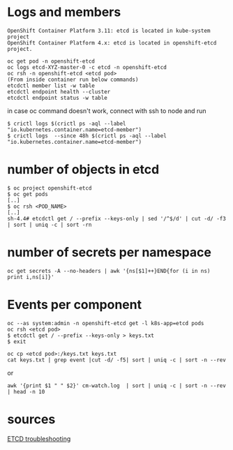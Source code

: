 # Logs and members

```
OpenShift Container Platform 3.11: etcd is located in kube-system project
OpenShift Container Platform 4.x: etcd is located in openshift-etcd project.
```

```
oc get pod -n openshift-etcd
oc logs etcd-XYZ-master-0 -c etcd -n openshift-etcd
oc rsh -n openshift-etcd <etcd pod>
(From inside container run below commands)
etcdctl member list -w table
etcdctl endpoint health --cluster
etcdctl endpoint status -w table
```

in case oc command doesn't work, connect with ssh to node and run

```
$ crictl logs $(crictl ps -aql --label  "io.kubernetes.container.name=etcd-member")
$ crictl logs  --since 48h $(crictl ps -aql --label  "io.kubernetes.container.name=etcd-member")
```

# number of objects in etcd

```
$ oc project openshift-etcd
$ oc get pods
[..]
$ oc rsh <POD_NAME>
[..]
sh-4.4# etcdctl get / --prefix --keys-only | sed '/^$/d' | cut -d/ -f3 | sort | uniq -c | sort -rn 
```

# number of secrets per namespace

```
oc get secrets -A --no-headers | awk '{ns[$1]++}END{for (i in ns) print i,ns[i]}'
```


# Events per component

```
oc --as system:admin -n openshift-etcd get -l k8s-app=etcd pods
oc rsh <etcd pod>     
$ etcdctl get / --prefix --keys-only > keys.txt
$ exit

oc cp <etcd pod>:/keys.txt keys.txt
cat keys.txt | grep event |cut -d/ -f5| sort | uniq -c | sort -n --rev
```

or

```
awk '{print $1 " " $2}' cm-watch.log  | sort | uniq -c | sort -n --rev | head -n 10
```

# sources

[ETCD troubleshooting](https://access.redhat.com/articles/6271341)






<!-- oc get --raw /metrics | grep etcd_object_counts | grep events
oc --as system:admin -n openshift-kube-apiserver get -o json events | jq -r '.items[].metadata.creationTimestamp' | sort | head -n3
oc --as system:admin -n openshift-etcd get -l k8s-app=etcd pods


get / --prefix --keys-only | grep event | sort | uniq -c | sort -n --rev -->